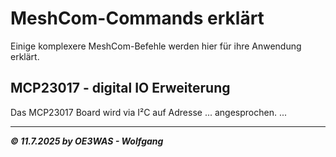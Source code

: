 # MeshCom-Commands erklärt

Einige komplexere MeshCom-Befehle werden hier für ihre Anwendung erklärt.

## MCP23017 - digital IO Erweiterung

Das MCP23017 Board wird via I²C auf Adresse ... angesprochen.
...

___
***:copyright: 11.7.2025 by OE3WAS - Wolfgang***
